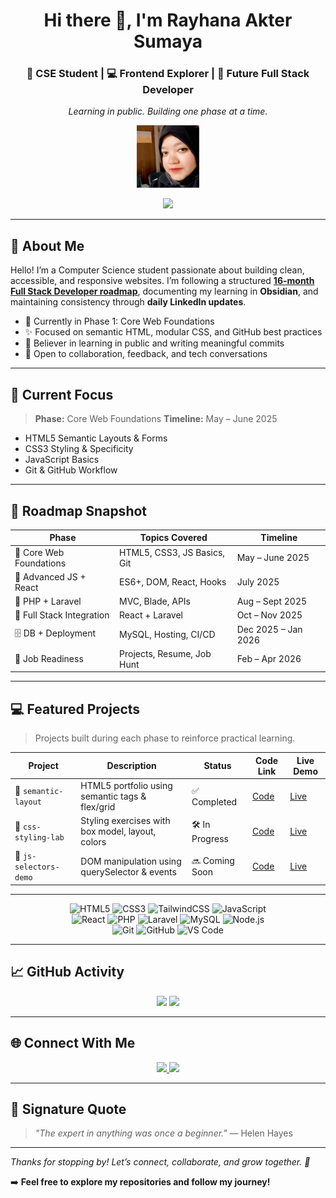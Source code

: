 <h1 align="center">Hi there 👋, I'm Rayhana Akter Sumaya</h1>
<h3 align="center">🌼 CSE Student | 💻 Frontend Explorer | 🚀 Future Full Stack Developer</h3>
<p align="center"><em>Learning in public. Building one phase at a time.</em></p>

<p align="center">
  <img src="https://raw.githubusercontent.com/RayhanaAkterDev/RayhanaAkterDev/main/rayhanaaktersumaya.png" width="100" height="100" alt="Profile Pic" />
</p>

<p align="center">
  <img src="https://readme-typing-svg.herokuapp.com/?lines=Learning+Frontend+the+Right+Way;Full+Stack+in+Progress;Built+with+Obsidian+%26+GitHub!&center=true&width=750&height=45&color=F7C59F&vCenter=true&size=24" />
</p>

---

## 🧩 About Me

Hello! I’m a Computer Science student passionate about building clean, accessible, and responsive websites. I’m following a structured **[16-month Full Stack Developer roadmap](your-roadmap-link)**, documenting my learning in **Obsidian**, and maintaining consistency through **daily LinkedIn updates**.

-   🎯 Currently in Phase 1: Core Web Foundations
-   ✨ Focused on semantic HTML, modular CSS, and GitHub best practices
-   🧠 Believer in learning in public and writing meaningful commits
-   🤝 Open to collaboration, feedback, and tech conversations

---

## 🎯 Current Focus

> **Phase:** Core Web Foundations
> **Timeline:** May – June 2025

-   HTML5 Semantic Layouts & Forms
-   CSS3 Styling & Specificity
-   JavaScript Basics
-   Git & GitHub Workflow

---

## 🧭 Roadmap Snapshot

| Phase                     | Topics Covered              | Timeline            |
| ------------------------- | --------------------------- | ------------------- |
| 📌 Core Web Foundations   | HTML5, CSS3, JS Basics, Git | May – June 2025     |
| 🔄 Advanced JS + React    | ES6+, DOM, React, Hooks     | July 2025           |
| 🔧 PHP + Laravel          | MVC, Blade, APIs            | Aug – Sept 2025     |
| 🔗 Full Stack Integration | React + Laravel             | Oct – Nov 2025      |
| 🗄️ DB + Deployment        | MySQL, Hosting, CI/CD       | Dec 2025 – Jan 2026 |
| 💼 Job Readiness          | Projects, Resume, Job Hunt  | Feb – Apr 2026      |

---

## 💻 Featured Projects

> Projects built during each phase to reinforce practical learning.

| Project                | Description                                      | Status         | Code Link | Live Demo |
| ---------------------- | ------------------------------------------------ | -------------- | --------- | --------- |
| 💼 `semantic-layout`   | HTML5 portfolio using semantic tags & flex/grid  | ✅ Completed   | [Code](#) | [Live](#) |
| 🎨 `css-styling-lab`   | Styling exercises with box model, layout, colors | 🛠 In Progress  | [Code](#) | [Live](#) |
| 🔭 `js-selectors-demo` | DOM manipulation using querySelector & events    | 🔜 Coming Soon | [Code](#) | [Live](#) |

---

<p align="center">
  <img src="https://img.shields.io/badge/-HTML5-E34F26?style=for-the-badge&logo=html5" alt="HTML5" />
  <img src="https://img.shields.io/badge/-CSS3-1572B6?style=for-the-badge&logo=css3" alt="CSS3" />
  <img src="https://img.shields.io/badge/-TailwindCSS-38B2AC?style=for-the-badge&logo=tailwind-css" alt="TailwindCSS" />
  <img src="https://img.shields.io/badge/-JavaScript-F7DF1E?style=for-the-badge&logo=javascript&logoColor=black" alt="JavaScript" />
  <br>
  <img src="https://img.shields.io/badge/-React-61DAFB?style=for-the-badge&logo=react&logoColor=black" alt="React" />
  <img src="https://img.shields.io/badge/-PHP-777BB4?style=for-the-badge&logo=php" alt="PHP" />
  <img src="https://img.shields.io/badge/-Laravel-FF2D20?style=for-the-badge&logo=laravel" alt="Laravel" />
  <img src="https://img.shields.io/badge/-MySQL-4479A1?style=for-the-badge&logo=mysql" alt="MySQL" />
  <img src="https://img.shields.io/badge/-Node.js-339933?style=for-the-badge&logo=node.js&logoColor=white" alt="Node.js" />
  <br>
  <img src="https://img.shields.io/badge/-Git-F05032?style=for-the-badge&logo=git" alt="Git" />
  <img src="https://img.shields.io/badge/-GitHub-181717?style=for-the-badge&logo=github" alt="GitHub" />
  <img src="https://img.shields.io/badge/-VS_Code-007ACC?style=for-the-badge&logo=visual-studio-code" alt="VS Code" />
</p>

---

## 📈 GitHub Activity

<p align="center">
  <img src="https://github-readme-stats.vercel.app/api?username=RayhanaAkterDev&show_icons=true&theme=tokyonight" height="150" />
  <img src="https://github-readme-streak-stats.herokuapp.com/?user=RayhanaAkterDev&theme=tokyonight" height="150" />
</p>

---

## 🌐 Connect With Me

<p align="center">
  <a href="https://linkedin.com/in/rayhanaaktersumaya.dev">
    <img src="https://img.shields.io/badge/-LinkedIn-blue?style=flat-square&logo=linkedin" />
  </a>
  <a href="mailto:rayhanaaktersumaya.dev@gmail.com">
    <img src="https://img.shields.io/badge/-Email-red?style=flat-square&logo=gmail&logoColor=white" />
  </a>
</p>

---

## 📝 Signature Quote

> _"The expert in anything was once a beginner."_ — Helen Hayes

---

_Thanks for stopping by! Let’s connect, collaborate, and grow together. 🚀_

➡️ **Feel free to explore my repositories and follow my journey!**
